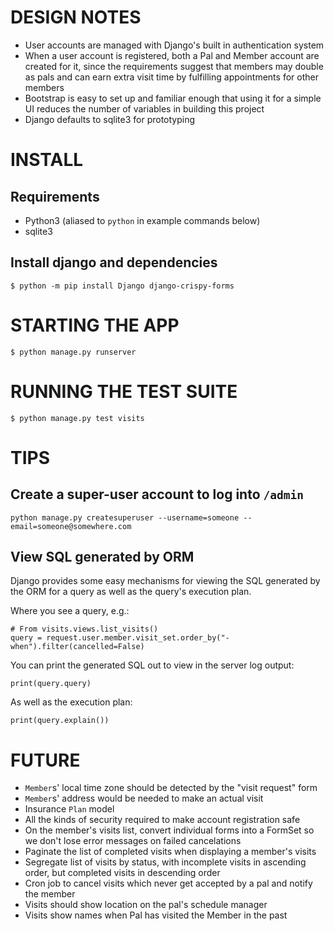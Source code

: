 # DESIGN NOTES

* User accounts are managed with Django's built in authentication system
* When a user account is registered, both a Pal and Member account are created for it, since the requirements suggest that members may double as pals and can earn extra visit time by fulfilling appointments for other members
* Bootstrap is easy to set up and familiar enough that using it for a simple UI reduces the number of variables in building this project
* Django defaults to sqlite3 for prototyping


# INSTALL

## Requirements

  * Python3 (aliased to `python` in example commands below)
  * sqlite3

## Install django and dependencies

    $ python -m pip install Django django-crispy-forms


# STARTING THE APP

    $ python manage.py runserver


# RUNNING THE TEST SUITE

    $ python manage.py test visits


# TIPS

## Create a super-user account to log into `/admin`

    python manage.py createsuperuser --username=someone --email=someone@somewhere.com

## View SQL generated by ORM

Django provides some easy mechanisms for viewing the SQL generated by the ORM
for a query as well as the query's execution plan.

Where you see a query, e.g.:

    # From visits.views.list_visits()
    query = request.user.member.visit_set.order_by("-when").filter(cancelled=False)

You can print the generated SQL out to view in the server log output:

    print(query.query)

As well as the execution plan:

    print(query.explain())


# FUTURE

* `Member`s' local time zone should be detected by the "visit request" form
* `Member`s' address would be needed to make an actual visit
* Insurance `Plan` model
* All the kinds of security required to make account registration safe
* On the member's visits list, convert individual forms into a FormSet so we don't lose error messages on failed cancelations
* Paginate the list of completed visits when displaying a member's visits
* Segregate list of visits by status, with incomplete visits in ascending order, but completed visits in descending order
* Cron job to cancel visits which never get accepted by a pal and notify the member
* Visits should show location on the pal's schedule manager
* Visits show names when Pal has visited the Member in the past
